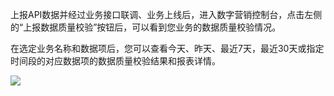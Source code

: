 上报API数据并经过业务接口联调、业务上线后，进入数字营销控制台，点击左侧的“上报数据质量校验”按钮后，可以看到您业务的数据质量校验情况。

在选定业务名称和数据项后，您可以查看今天、昨天、最近7天，最近30天或指定时间段的对应数据项的数据质量校验结果和报表详情。

![](http://imgcache.tce.fsphere.cn/static/mc.qcloudimg.com/static/img/f34e2e7383bbd72963487071dabe3534/image.png)
